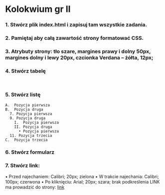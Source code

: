 # Kolokwium gr II

### 1.	Stwórz plik index.html i zapisuj tam wszystkie zadania. 
### 2.	Pamiętaj aby całą zawartość strony formatować CSS.
### 3.	Atrybuty strony: tło szare, margines prawy i dolny 50px, margines dolny i lewy 20px, czcionka Verdana – żółta, 12px; 
### 4.	Stwórz tabelę 
 
 
### 5.	Stwórz listę 

```
A.	Pozycja pierwsza 
B.	Pozycja druga 
  7. Pozycja pierwsza 
  9. Pozycja druga 
    I.	Pozycja pierwsza 
    II.	Pozycja druga 
      •	Pozycja pierwsza 
  11. Pozycja trzecia 
C.  Pozycja trzecia 
```
 	 
### 6.	Stwórz formularz 


 

 
### 7.	Stwórz link:
•	Przed najechaniem: Calibri; 20px; zielona 
•	W trakcie najechania: Calibri; 100px; czerwona
•	Po kliknięciu: Arial; 20px; szara; brak podkreślenia
LINK ma prowadzić do strony: [link](http://www.interia.pl)
 
 	 
